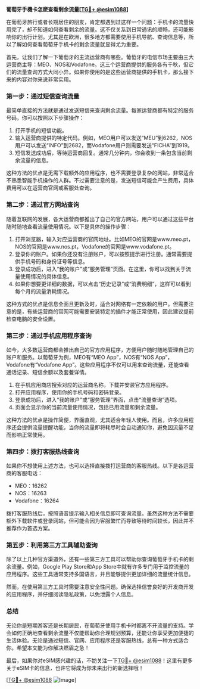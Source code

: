 **葡萄牙手機卡怎麽查看剩余流量[[TG💪+ @esim1088](https://t.me/s/esim1088)]**

在葡萄牙旅行或者长期居住的朋友，肯定都遇到过这样一个问题：手机卡的流量快用完了，却不知道如何查看剩余的流量。这不仅关系到日常通讯的顺畅，还可能影响你的出行计划。尤其是在欧洲，很多地方都需要使用手机导航、查询信息等，所以了解如何查看葡萄牙手机卡的剩余流量就显得尤为重要。

首先，让我们了解一下葡萄牙的主流运营商有哪些。葡萄牙的电信市场主要由三大运营商主导：MEO、NOS和Vodafone。这三个运营商提供的服务各有千秋，但它们的流量查询方式大同小异。如果你使用的是这些运营商提供的手机卡，那么接下来的内容对你来说非常实用。

### **第一步：通过短信查询流量**

最简单直接的方法就是通过发送短信来查询剩余流量。每家运营商都有特定的服务号码，你可以按照以下步骤操作：

1. 打开手机的短信功能。
2. 输入运营商提供的特定代码。例如，MEO用户可以发送“MEU”到6262，NOS用户可以发送“INFO”到2682，而Vodafone用户则需要发送“FICHA”到1919。
3. 短信发送成功后，等待运营商回复。通常几分钟内，你会收到一条包含当前剩余流量的信息。

这种方法的优点是无需下载额外的应用程序，也不需要登录复杂的网站，非常适合不熟悉智能手机操作的人群。不过需要注意的是，发送短信可能会产生费用，具体费用可以在运营商官网或客服处查询。

### **第二步：通过官方网站查询**

随着互联网的发展，各大运营商都推出了自己的官方网站，用户可以通过这些平台随时随地查看流量使用情况。以下是具体的操作步骤：

1. 打开浏览器，输入对应运营商的官网地址。比如MEO的官网是www.meo.pt，NOS的官网是www.nos.pt，Vodafone的官网是www.vodafone.pt。
2. 登录你的账户。如果你还没有注册账户，可以按照提示进行注册。通常需要提供手机号码和身份证号等信息。
3. 登录成功后，进入“我的账户”或“服务管理”页面。在这里，你可以找到关于流量使用情况的具体信息。
4. 如果你想要更详细的数据，可以点击“历史记录”或“消费明细”，这样可以看到每个月的流量消耗情况。

这种方式的优点是信息全面且更新及时，适合对网络有一定依赖的用户。但需要注意的是，有些运营商的官网可能需要安装特定的插件才能正常使用，因此建议提前检查电脑的安全设置。

### **第三步：通过手机应用程序查询**

如今，大多数运营商都会推出自己的官方应用程序，方便用户随时随地管理自己的账户和服务。以葡萄牙为例，MEO有“MEO App”，NOS有“NOS App”，Vodafone有“Vodafone App”。这些应用程序不仅可以用来查询流量，还能查看通话记录、短信余额以及套餐详情。

1. 在手机应用商店搜索对应的运营商名称，下载并安装官方应用程序。
2. 打开应用程序，使用你的手机号码和密码登录。
3. 登录成功后，进入“我的账户”或“服务管理”界面，点击“流量查询”选项。
4. 页面会显示你的当前流量使用情况，包括已用流量和剩余流量。

这种方法的优点是操作简便，界面直观，尤其适合年轻人使用。而且，许多应用程序还会提供流量提醒功能，当你的流量即将耗尽时会自动通知你，避免因流量不足而影响正常使用。

### **第四步：拨打客服热线查询**

如果你不想使用上述方法，也可以选择直接拨打运营商的客服热线。以下是各运营商的客服电话：

- MEO：16262
- NOS：16263
- Vodafone：16264

拨打客服热线后，按照语音提示输入相关信息即可查询流量。虽然这种方法不需要额外下载软件或登录网站，但可能会因为客服繁忙而导致等待时间较长，因此并不推荐作为首选方案。

### **第五步：利用第三方工具辅助查询**

除了以上几种官方渠道外，还有一些第三方工具可以帮助你查询葡萄牙手机卡的剩余流量。例如，Google Play Store和App Store中就有许多专门用于监控流量的应用程序。这些工具通常支持多国语言，并且能够提供更加详细的流量统计信息。

然而，在使用第三方工具时需要注意安全性问题。确保选择信誉良好的开发商开发的应用程序，并仔细阅读隐私政策，以免泄露个人信息。

### **总结**

无论你是短期游客还是长期居民，在葡萄牙使用手机卡时都离不开流量的支持。学会如何正确地查看剩余流量不仅能帮助你合理规划预算，还能让你享受更加便捷的生活体验。无论是通过短信、官网、应用程序还是客服热线，总有一种方式适合你。希望本文能为你解决燃眉之急！

最后，如果你对eSIM感兴趣的话，不妨关注一下[TG💪+ @esim1088](https://t.me/s/esim1088)！这里有更多关于eSIM卡的信息，也许它将成为你未来出行的新选择哦！

[[TG💪+ @esim1088](https://t.me/s/esim1088) ![Image](https://i.postimg.cc/4NQfJmqS/Snipaste-2025-05-13-00-14-12.png)]